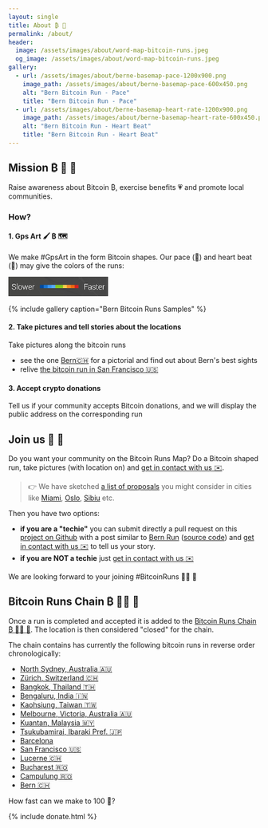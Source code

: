 ```yaml
---
layout: single
title: About ₿ 🏃 
permalink: /about/
header:
  image: /assets/images/about/word-map-bitcoin-runs.jpeg
  og_image: /assets/images/about/word-map-bitcoin-runs.jpeg
gallery:
  - url: /assets/images/about/berne-basemap-pace-1200x900.png
    image_path: /assets/images/about/berne-basemap-pace-600x450.png
    alt: "Bern Bitcoin Run - Pace"
    title: "Bern Bitcoin Run - Pace"
  - url: /assets/images/about/berne-basemap-heart-rate-1200x900.png
    image_path: /assets/images/about/berne-basemap-heart-rate-600x450.png
    alt: "Bern Bitcoin Run - Heart Beat"
    title: "Bern Bitcoin Run - Heart Beat"    
---
```


## Mission ₿ 🏃 🎯

Raise awareness about Bitcoin ₿, exercise benefits 💗 and promote local communities.  

### How? 

#### 1. Gps Art 🖌️ ₿ 🗺️

We make #GpsArt in the form Bitcoin shapes. 
Our pace (🏃) and heart beat (💓) may give the colors of the runs:
 
  <p>
    <a href="/assets/images/runs/intensity-scale.png">
      <img src="/assets/images/about/intensity-scale-200x39.png" alt="Intensity scale" class="align-center">
    </a>
  </p> 

{% include gallery caption="Bern Bitcoin Runs Samples" %}

#### 2. Take pictures and tell stories about the locations

Take pictures along the bitcoin runs
- see the one [Bern🇨🇭](/bern) for a pictorial and find out about Bern's best sights 
- relive [the bitcoin run in San Francisco 🇺🇸](/san-francisco)

#### 3. Accept crypto donations

Tell us if your community accepts Bitcoin donations, and we will display the public address on the corresponding run

## Join us 🙏 💪 

Do you want your community on the Bitcoin Runs Map? Do a Bitcoin shaped run, take pictures (with location on)
and [get in contact with us ✉️](mailto:bitcoinruns@protonmail.com). 
 
> 👉 We have sketched [a list of proposals](/proposals) you might consider in cities like [Miami](/miami/), [Oslo](/oslo/), [Sibiu](/sibiu/) etc.
 
Then you have two options:
 - **if you are a "techie"** you can submit directly a pull request on this
 [project on Github](todo-japan) with a post similar to [Bern Run](/bern/) ([source code](https://github.com/BitcoinRuns/bitcoinrun.art/blob/main/_pages/berne.md))
  and [get in contact with us ✉️](mailto:bitcoinruns@protonmail.org) to tell us your story.
 - **if you are NOT a techie** just [get in contact with us ✉️](mailto:bitcoinruns@protonmail.com)

We are looking forward to your joining #BitcoinRuns 🙏🏽 🙏

## Bitcoin Runs Chain ₿ 🏃‍♂️ 🔗

Once a run is completed and accepted it is added to the [Bitcoin Runs Chain ₿ 🏃‍♂️ 🔗](/chain). The location is then considered
"closed" for the chain.

The chain contains has currently the following bitcoin runs in reverse order chronologically:
- [North Sydney, Australia 🇦🇺](/north-sydney)
- [Zürich, Switzerland 🇨🇭](/zuerich)
- [Bangkok, Thailand 🇹🇭](/bangkok)
- [Bengaluru, India 🇮🇳](/bengaluru)
- [Kaohsiung, Taiwan 🇹🇼](/kaohsiung)
- [Melbourne, Victoria, Australia 🇦🇺](/melbourne)
- [Kuantan, Malaysia 🇲🇾](/kuantan)
- [Tsukubamirai, Ibaraki Pref. 🇯🇵](/tsukubamirai)
- [Barcelona](/barcelona)
- [San Francisco 🇺🇸](/san-francisco)
- [Lucerne 🇨🇭](/lucerne)
- [Bucharest 🇷🇴](/bucharest)
- [Campulung 🇷🇴](/campulung)
- [Bern 🇨🇭](/bern)

How fast can we make to 100 💪?

{% include donate.html %}
